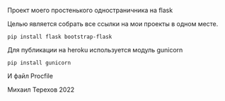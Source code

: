 Проект моего простенького одностраничника на flask

Целью является собрать все ссылки на мои проекты в одном месте.

    pip install flask bootstrap-flask


Для публикации на heroku иcпользуется модуль gunicorn

    pip install gunicorn

И файл Procfile

Михаил Терехов 2022

